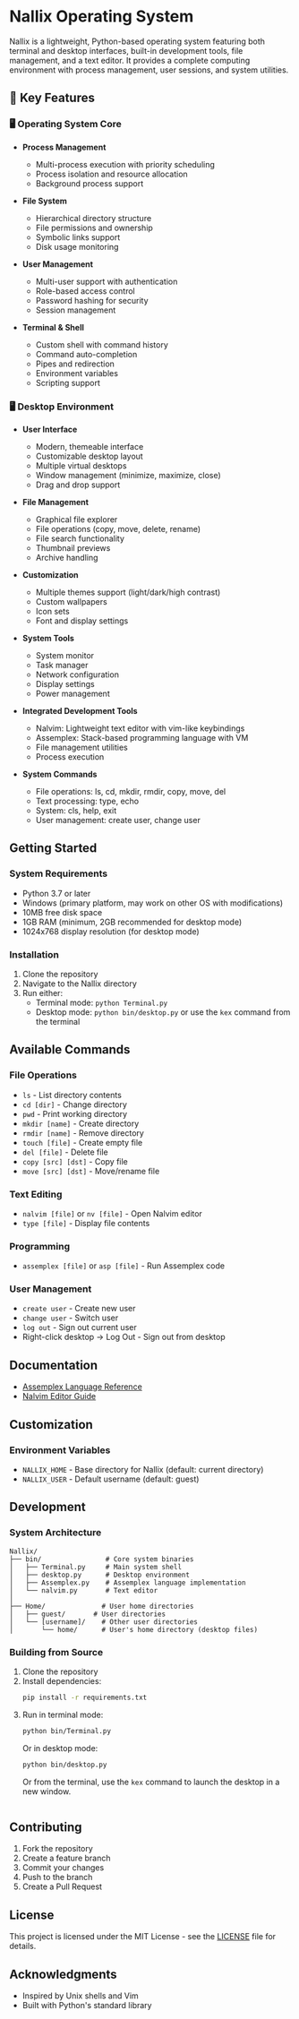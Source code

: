 # Nallix Operating System

Nallix is a lightweight, Python-based operating system featuring both terminal and desktop interfaces, built-in development tools, file management, and a text editor. It provides a complete computing environment with process management, user sessions, and system utilities.

## 🚀 Key Features

### 🖥️ Operating System Core
- **Process Management**
  - Multi-process execution with priority scheduling
  - Process isolation and resource allocation
  - Background process support

- **File System**
  - Hierarchical directory structure
  - File permissions and ownership
  - Symbolic links support
  - Disk usage monitoring

- **User Management**
  - Multi-user support with authentication
  - Role-based access control
  - Password hashing for security
  - Session management

- **Terminal & Shell**
  - Custom shell with command history
  - Command auto-completion
  - Pipes and redirection
  - Environment variables
  - Scripting support

### 🖥️ Desktop Environment
- **User Interface**
  - Modern, themeable interface
  - Customizable desktop layout
  - Multiple virtual desktops
  - Window management (minimize, maximize, close)
  - Drag and drop support

- **File Management**
  - Graphical file explorer
  - File operations (copy, move, delete, rename)
  - File search functionality
  - Thumbnail previews
  - Archive handling

- **Customization**
  - Multiple themes support (light/dark/high contrast)
  - Custom wallpapers
  - Icon sets
  - Font and display settings

- **System Tools**
  - System monitor
  - Task manager
  - Network configuration
  - Display settings
  - Power management

- **Integrated Development Tools**
  - Nalvim: Lightweight text editor with vim-like keybindings
  - Assemplex: Stack-based programming language with VM
  - File management utilities
  - Process execution

- **System Commands**
  - File operations: ls, cd, mkdir, rmdir, copy, move, del
  - Text processing: type, echo
  - System: cls, help, exit
  - User management: create user, change user

## Getting Started

### System Requirements
- Python 3.7 or later
- Windows (primary platform, may work on other OS with modifications)
- 10MB free disk space
- 1GB RAM (minimum, 2GB recommended for desktop mode)
- 1024x768 display resolution (for desktop mode)

### Installation
1. Clone the repository
2. Navigate to the Nallix directory
3. Run either:
   - Terminal mode: `python Terminal.py`
   - Desktop mode: `python bin/desktop.py` or use the `kex` command from the terminal

## Available Commands

### File Operations
- `ls` - List directory contents
- `cd [dir]` - Change directory
- `pwd` - Print working directory
- `mkdir [name]` - Create directory
- `rmdir [name]` - Remove directory
- `touch [file]` - Create empty file
- `del [file]` - Delete file
- `copy [src] [dst]` - Copy file
- `move [src] [dst]` - Move/rename file

### Text Editing
- `nalvim [file]` or `nv [file]` - Open Nalvim editor
- `type [file]` - Display file contents

### Programming
- `assemplex [file]` or `asp [file]` - Run Assemplex code

### User Management
- `create user` - Create new user
- `change user` - Switch user
- `log out` - Sign out current user
- Right-click desktop → Log Out - Sign out from desktop

## Documentation

- [Assemplex Language Reference](ASSEMPLEX_README.md)
- [Nalvim Editor Guide](NALVIM_README.md)

## Customization

### Environment Variables
- `NALLIX_HOME` - Base directory for Nallix (default: current directory)
- `NALLIX_USER` - Default username (default: guest)

## Development

### System Architecture

```
Nallix/
├── bin/                # Core system binaries
│   ├── Terminal.py     # Main system shell
│   ├── desktop.py      # Desktop environment
│   ├── Assemplex.py    # Assemplex language implementation
│   └── nalvim.py       # Text editor
│
├── Home/              # User home directories
│   ├── guest/       # User directories
│   └── [username]/    # Other user directories
│       └── home/      # User's home directory (desktop files)
```

### Building from Source
1. Clone the repository
2. Install dependencies:
   ```bash
   pip install -r requirements.txt
   ```
3. Run in terminal mode:
   ```bash
   python bin/Terminal.py
   ```
   Or in desktop mode:
   ```bash
   python bin/desktop.py
   ```
   Or from the terminal, use the `kex` command to launch the desktop in a new window.
   ```

## Contributing

1. Fork the repository
2. Create a feature branch
3. Commit your changes
4. Push to the branch
5. Create a Pull Request

## License

This project is licensed under the MIT License - see the [LICENSE](LICENSE) file for details.

## Acknowledgments

- Inspired by Unix shells and Vim
- Built with Python's standard library
